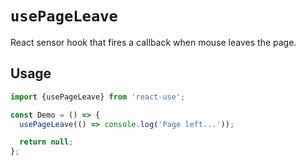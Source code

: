 # `usePageLeave`

React sensor hook that fires a callback when mouse leaves the page.

## Usage

```jsx
import {usePageLeave} from 'react-use';

const Demo = () => {
  usePageLeave(() => console.log('Page left...'));

  return null;
};
```
